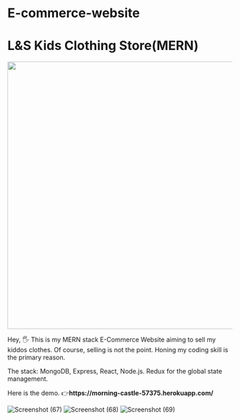 # E-commerce-website
# L&S Kids Clothing Store(MERN)

<img src="https://github.com/xnslx/mern-stack-application/blob/master/client/src/assets/212021.gif" width="600" height="auto">

<p>Hey, 🖐 This is my MERN stack E-Commerce Website aiming to sell my kiddos clothes. Of course, selling is not the point. Honing my coding skill is the primary reason. </p>
<p>The stack: MongoDB, Express, React, Node.js. Redux for the global state management. </p>
<p>Here is the demo. 👉<strong>https://morning-castle-57375.herokuapp.com/</strong></p>

 
![Screenshot (67)](https://user-images.githubusercontent.com/70839335/191296695-6fcc4231-079e-4048-bd49-f4f3ab40f12a.png)
![Screenshot (68)](https://user-images.githubusercontent.com/70839335/191296757-58b8766b-db35-4014-a76e-76594bf1d54e.png)
![Screenshot (69)](https://user-images.githubusercontent.com/70839335/191296768-45204669-bc0e-4dd1-8c9e-a649b5beaf7b.png)
